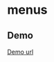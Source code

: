 # menus
## Demo
[Demo url](http://htmlpreview.github.io/?https://github.com/kouyjes/menus/blob/master/example/index-svg.html)
